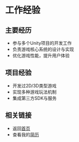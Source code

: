 # 工作经验

## 主要经历
- 参与多个Unity项目的开发工作
- 负责游戏核心系统的设计与实现
- 优化游戏性能，提升用户体验

## 项目经验
- 开发过2D/3D类型游戏
- 实现多种游戏玩法机制
- 集成第三方SDK与服务

## 相关链接
- 返回[首页](index.md)
- 查看我的[简历](resume.md)
